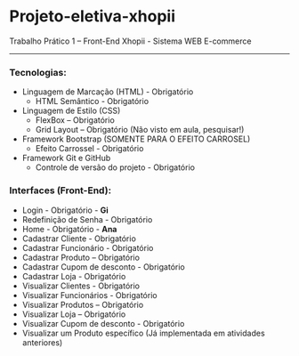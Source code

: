 # Projeto-eletiva-xhopii

Trabalho Prático 1 – Front-End
Xhopii - Sistema WEB E-commerce

------------------------------------------------------------------------------
### Tecnologias:

- Linguagem de Marcação (HTML) - Obrigatório
  - HTML Semântico - Obrigatório
- Linguagem de Estilo (CSS)
  - FlexBox – Obrigatório
  - Grid Layout – Obrigatório (Não visto em aula, pesquisar!)
- Framework Bootstrap (SOMENTE PARA O EFEITO CARROSEL)
  - Efeito Carrossel - Obrigatório
- Framework Git e GitHub
  - Controle de versão do projeto - Obrigatório

### Interfaces (Front-End):

- Login - Obrigatório - **Gi**
- Redefinição de Senha - Obrigatório
- Home - Obrigatório - **Ana**
- Cadastrar Cliente - Obrigatório
- Cadastrar Funcionário - Obrigatório
- Cadastrar Produto – Obrigatório
- Cadastrar Cupom de desconto - Obrigatório
- Cadastrar Loja - Obrigatório
- Visualizar Clientes - Obrigatório
- Visualizar Funcionários - Obrigatório
- Visualizar Produtos – Obrigatório
- Visualizar Loja – Obrigatório
- Visualizar Cupom de desconto - Obrigatório
- Visualizar um Produto específico (Já implementada em atividades anteriores)
